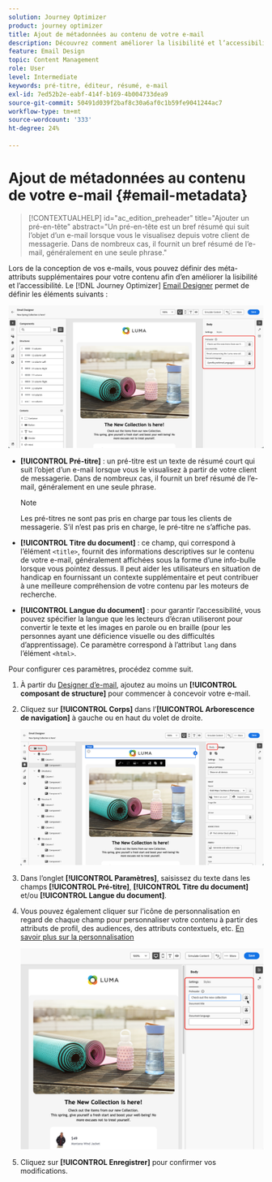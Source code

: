 ```yaml
---
solution: Journey Optimizer
product: journey optimizer
title: Ajout de métadonnées au contenu de votre e-mail
description: Découvrez comment améliorer la lisibilité et l’accessibilité du contenu de votre e-mail avec les métadonnées dans Journey Optimizer
feature: Email Design
topic: Content Management
role: User
level: Intermediate
keywords: pré-titre, éditeur, résumé, e-mail
exl-id: 7ed52b2e-eabf-414f-b169-4b004733dea9
source-git-commit: 50491d039f2baf8c30a6af0c1b59fe9041244ac7
workflow-type: tm+mt
source-wordcount: '333'
ht-degree: 24%

---
```


# Ajout de métadonnées au contenu de votre e-mail {#email-metadata}

>[!CONTEXTUALHELP]
>id="ac_edition_preheader"
>title="Ajouter un pré-en-tête"
>abstract="Un pré-en-tête est un bref résumé qui suit l’objet d’un e-mail lorsque vous le visualisez depuis votre client de messagerie. Dans de nombreux cas, il fournit un bref résumé de l’e-mail, généralement en une seule phrase."

Lors de la conception de vos e-mails, vous pouvez définir des méta-attributs supplémentaires pour votre contenu afin d’en améliorer la lisibilité et l’accessibilité. Le [!DNL Journey Optimizer] [Email Designer](get-started-email-design.md) permet de définir les éléments suivants :

![](assets/email_body_settings_ex.png)

* **[!UICONTROL Pré-titre]** : un pré-titre est un texte de résumé court qui suit l’objet d’un e-mail lorsque vous le visualisez à partir de votre client de messagerie. Dans de nombreux cas, il fournit un bref résumé de l’e-mail, généralement en une seule phrase.

  >[!NOTE]
  >
  >Les pré-titres ne sont pas pris en charge par tous les clients de messagerie. S’il n’est pas pris en charge, le pré-titre ne s’affiche pas.

* **[!UICONTROL Titre du document]** : ce champ, qui correspond à l’élément `<title>`, fournit des informations descriptives sur le contenu de votre e-mail, généralement affichées sous la forme d’une info-bulle lorsque vous pointez dessus. Il peut aider les utilisateurs en situation de handicap en fournissant un contexte supplémentaire et peut contribuer à une meilleure compréhension de votre contenu par les moteurs de recherche.

* **[!UICONTROL Langue du document]** : pour garantir l’accessibilité, vous pouvez spécifier la langue que les lecteurs d’écran utiliseront pour convertir le texte et les images en parole ou en braille (pour les personnes ayant une déficience visuelle ou des difficultés d’apprentissage). Ce paramètre correspond à l’attribut `lang` dans l’élément `<html>`.

Pour configurer ces paramètres, procédez comme suit.

1. À partir du [Designer d’e-mail](content-from-scratch.md), ajoutez au moins un **[!UICONTROL composant de structure]** pour commencer à concevoir votre e-mail.

1. Cliquez sur **[!UICONTROL Corps]** dans l’**[!UICONTROL Arborescence de navigation]** à gauche ou en haut du volet de droite.

   ![](assets/email_body.png)

1. Dans l’onglet **[!UICONTROL Paramètres]**, saisissez du texte dans les champs **[!UICONTROL Pré-titre]**, **[!UICONTROL Titre du document]** et/ou **[!UICONTROL Langue du document]**.

1. Vous pouvez également cliquer sur l’icône de personnalisation en regard de chaque champ pour personnaliser votre contenu à partir des attributs de profil, des audiences, des attributs contextuels, etc. [En savoir plus sur la personnalisation](../personalization/personalization-build-expressions.md)

   ![](assets/email_body_settings.png)

1. Cliquez sur **[!UICONTROL Enregistrer]** pour confirmer vos modifications.